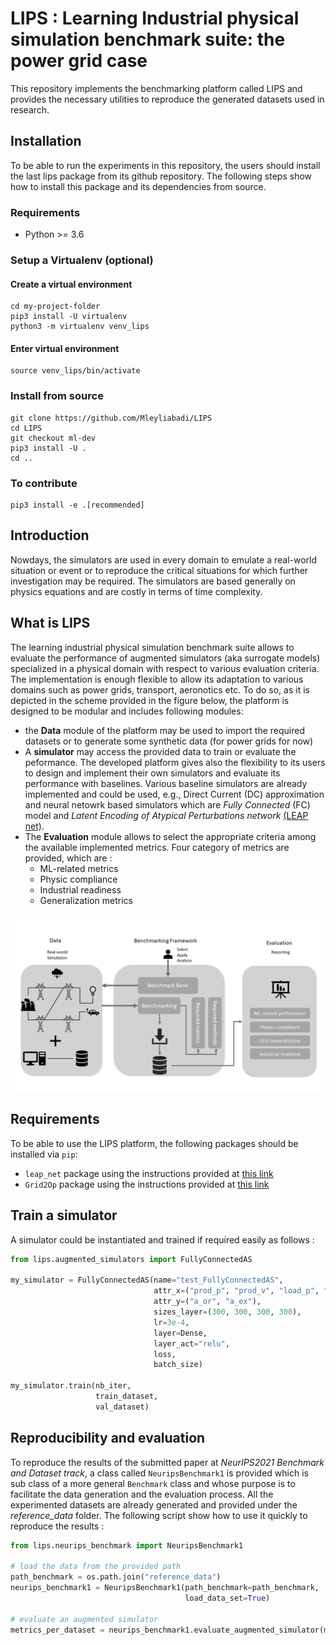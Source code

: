 # LIPS : Learning Industrial physical simulation benchmark suite: the power grid case
This repository implements the benchmarking platform called LIPS and provides the necessary utilities to reproduce the generated datasets used in research.

## Installation
To be able to run the experiments in this repository, the users should install the last lips package from its github repository. The following steps show how to install this package and its dependencies from source.

### Requirements
- Python >= 3.6

### Setup a Virtualenv (optional)
#### Create a virtual environment

```commandline
cd my-project-folder
pip3 install -U virtualenv
python3 -m virtualenv venv_lips
```
#### Enter virtual environment
```commandline
source venv_lips/bin/activate
```

### Install from source
```commandline
git clone https://github.com/Mleyliabadi/LIPS
cd LIPS
git checkout ml-dev
pip3 install -U .
cd ..
```

### To contribute
```commandline
pip3 install -e .[recommended]
```

## Introduction
Nowdays, the simulators are used in every domain to emulate a real-world situation or event or to reproduce the critical situations for which further investigation may be required. The simulators are based generally on physics equations and are costly in terms of time complexity. 

## What is LIPS
The learning industrial physical simulation benchmark suite allows to evaluate the performance of augmented simulators (aka surrogate models) specialized in a physical domain with respect to various evaluation criteria. The implementation is enough flexible to allow its adaptation to various domains such as power grids, transport, aeronotics etc. To do so, as it is depicted in the scheme provided in the figure below, the platform is designed to be modular and includes following modules: 

- the **Data** module of the platform may be used to import the required datasets or to generate some synthetic data (for power grids for now) 
- A **simulator** may access the provided data to train or evaluate the peformance. The developed platform gives also the flexibility to its users to design and implement their own simulators and evaluate its performance with baselines. Various baseline simulators are already implemented and could be used, e.g., Direct Current (DC) approximation and neural netowrk based simulators which are _Fully Connected_ (FC) model and _Latent Encoding of Atypical Perturbations network_ [(LEAP net)](https://github.com/BDonnot/leap_net).
- The **Evaluation** module allows to select the appropriate criteria among the available implemented metrics. Four category of metrics are provided, which are : 
  - ML-related metrics 
  - Physic compliance
  - Industrial readiness
  - Generalization metrics 
  
![Scheme](./img/Benchmarking_scheme_v2.png)

## Requirements
To be able to use the LIPS platform, the following packages should be installed via `pip`:
- `leap_net` package using the instructions provided at [this link](https://github.com/BDonnot/leap_net)
- `Grid2Op` package using the instructions provided at [this link](https://github.com/rte-france/Grid2Op)

## Train a simulator

A simulator could be instantiated and trained if required easily as follows :
```python
from lips.augmented_simulators import FullyConnectedAS

my_simulator = FullyConnectedAS(name="test_FullyConnectedAS",
                                attr_x=("prod_p", "prod_v", "load_p", "load_q", "line_status", "topo_vect"),
                                attr_y=("a_or", "a_ex"),
                                sizes_layer=(300, 300, 300, 300),
                                lr=3e-4, 
                                layer=Dense,
                                layer_act="relu",
                                loss,
                                batch_size)
                           
my_simulator.train(nb_iter,
                   train_dataset,
                   val_dataset)

```

## Reproducibility and evaluation 
To reproduce the results of the submitted paper at _NeurIPS2021 Benchmark and Dataset track_, a class called `NeuripsBenchmark1` is provided which is sub class of a more general `Benchmark` class and whose purpose is to facilitate the data generation and the evaluation process. All the experimented datasets are already generated and provided under the _reference_data_ folder. The following script show how to use it quickly to reproduce the results : 

```Python
from lips.neurips_benchmark import NeuripsBenchmark1

# load the data from the provided path
path_benchmark = os.path.join("reference_data")
neurips_benchmark1 = NeuripsBenchmark1(path_benchmark=path_benchmark,
                                       load_data_set=True)

# evaluate an augmented simulator
metrics_per_dataset = neurips_benchmark1.evaluate_augmented_simulator(my_simulator)                   
```
